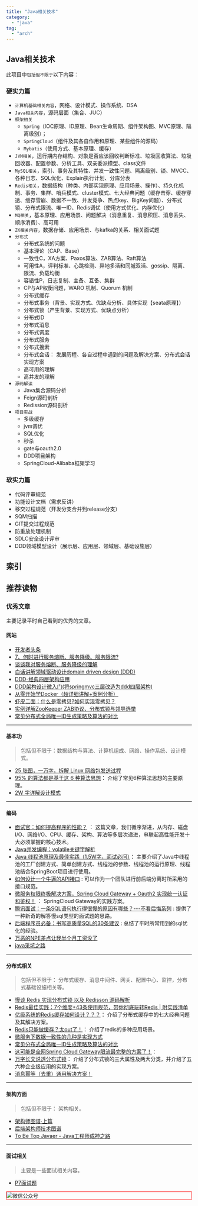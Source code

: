 ```yaml
---
title: "Java相关技术"
category:
  - "java"
tag:
  - "arch"
---
```


## Java相关技术

此项目中`包括但不限于`以下内容：

### 硬实力篇

- `计算机基础相关内容`，网络、设计模式、操作系统、DSA
- `Java相关内容`，源码层面（集合、JUC）
- `框架相关`
  - `Spring`（IOC原理、ID原理、Bean生命周期、组件架构图、MVC原理、隔离级别）；
  - `SpringCloud`（组件及其各自作用和原理、某些组件的源码）
  - `Mybatis`（使用方式、基本原理、缓存）
- `JVM相关`，运行期内存结构、对象是否应该回收判断标准、垃圾回收算法、垃圾回收器、配置参数、分析工具、双亲委派模型、class文件
- `MySQL相关`，索引、事务及其特性、并发一致性问题、隔离级别、锁、MVCC、各种日志、SQL优化、Explain执行计划、分库分表
- `Redis相关`，数据结构（种类、内部实现原理、应用场景、操作）、持久化机制、事务、集群、哨兵模式、cluster模式、七大经典问题（缓存击穿、缓存穿透、缓存雪崩、数据不一致、并发竞争、热点key、BigKey问题）、分布式锁、分布式限流、唯一ID、Redis调优（使用方式优化、内存优化）
- `MQ相关`，基本原理、应用场景、问题解决（消息重复、消息积压、消息丢失、顺序消费）、高可用
- `ZK相关内容`，数据存储、应用场景、与kafka的关系、相关面试题
- `分布式`
  - 分布式系统的问题
  - 基本理论（CAP、Base）
  - 一致性C，XA方案、Paxos算法、ZAB算法、Raft算法
  - 可用性A，评判标准、心跳检测、异地多活和同城双活、gossip、隔离、限流、负载均衡
  - 容错性P，日志复制、主备、互备、集群
  - CP与AP权衡问题，WARO 机制、Quorum 机制
  - 分布式缓存
  - 分布式事务（背景、实现方式、优缺点分析、具体实现【seata原理】）
  - 分布式锁（产生背景、实现方式、优缺点分析）
  - 分布式ID
  - 分布式消息
  - 分布式调度
  - 分布式服务
  - 分布式搜索
  - 分布式会话： 发展历程、各自过程中遇到的问题及解决方案、分布式会话实现方案
  - 高可用的理解
  - 高并发的理解
- `源码解读`
  - Java集合源码分析
  - Feign源码剖析
  - Redission源码剖析
- `项目实战`
  - 多级缓存
  - jvm调优
  - SQL优化
  - 秒杀
  - gate与oauth2.0
  - DDD项目架构
  - SpringCloud-Alibaba框架学习


### 软实力篇

- 代码评审规范
- 功能设计文档（需求反讲）
- 移交过程规范（开发分支合并到release分支）
- SQM扫描
- GIT提交过程规范
- 防重放处理机制
- SDLC安全设计评审
- DDD领域模型设计（展示层、应用层、领域层、基础设施层）



## 索引

## 推荐读物


### 优秀文章

主要记录平时自己看到的优秀的文章。

#### 网站

- [开发者头条](https://toutiao.io/posts/hot/90)
- [7、何时进行服务熔断、服务降级、服务限流?](https://blog.csdn.net/llianlianpay/article/details/79768890?utm_medium=distribute.pc_relevant.none-task-blog-2%7Edefault%7ECTRLIST%7Edefault-1.no_search_link&depth_1-utm_source=distribute.pc_relevant.none-task-blog-2%7Edefault%7ECTRLIST%7Edefault-1.no_search_link)
- [谈谈我对服务熔断、服务降级的理解](https://blog.csdn.net/guwei9111986/article/details/51649240/)
- [白话讲解领域驱动设计domain driven design (DDD)](https://www.bilibili.com/video/BV11u411176h?from=search&seid=2345559385647535770&spm_id_from=333.337.0.0)
- [DDD-经典四层架构应用](https://blog.csdn.net/whos2016/article/details/103927879?spm=1001.2101.3001.6650.7&utm_medium=distribute.pc_relevant.none-task-blog-2%7Edefault%7EBlogCommendFromBaidu%7ERate-7.pc_relevant_default&depth_1-utm_source=distribute.pc_relevant.none-task-blog-2%7Edefault%7EBlogCommendFromBaidu%7ERate-7.pc_relevant_default&utm_relevant_index=10)
- [DDD架构设计微入门(将springmvc三层改造为ddd四层架构)](https://blog.csdn.net/qq_41833455/article/details/121693864)
- [从零开始学Docker（超详细讲解+案例分析）](https://blog.csdn.net/qq_45173404/article/details/114266009)
- [虾皮二面：什么是零拷贝?如何实现零拷贝？](https://mp.weixin.qq.com/s?__biz=Mzg2OTA0Njk0OA==&mid=2247520212&idx=1&sn=2d7a19f884fb59e3e961c640c73b8364&chksm=cea1c01ff9d649097dccaef7ba99956250f3bb9998949009b93de0043c023b05259824b9c944&scene=132#wechat_redirect)
- [实例详解ZooKeeper ZAB协议、分布式锁与领导选举](https://dbaplus.cn/news-141-1875-1.html)
- [常见分布式全局唯一ID生成策略及算法的对比](https://gavinlee1.github.io/2017/06/28/%E5%B8%B8%E8%A7%81%E5%88%86%E5%B8%83%E5%BC%8F%E5%85%A8%E5%B1%80%E5%94%AF%E4%B8%80ID%E7%94%9F%E6%88%90%E7%AD%96%E7%95%A5%E5%8F%8A%E7%AE%97%E6%B3%95%E7%9A%84%E5%AF%B9%E6%AF%94/)

---

#### 基本功

> 包括但不限于：数据结构与算法、计算机组成、网络、操作系统、设计模式。

- [25 张图，一万字，拆解 Linux 网络包发送过程](https://mp.weixin.qq.com/s/TpLuyYoLp3x5ODCTI7HQ4w)
- [95% 的算法都是基于这 6 种算法思想](https://mp.weixin.qq.com/s/gC-w-4_FfGxtfQ79mtpbFg)： 介绍了常见6种算法思想的主要原理。
- [2W 字详解设计模式](https://mp.weixin.qq.com/s/Ji_mP7pO17ps5Mtku6Bq1Q)

---

#### 编码

- [面试官：如何提高程序的性能？](https://mp.weixin.qq.com/s/7DTdXghf5Iq9mhYcfbc9Eg) ： 这篇文章，我们循序渐进，从内存、磁盘I/O、网络I/O、CPU、缓存、架构、算法等多层次递进，串联起高性能开发十大必须掌握的核心技术。
- [Java并发编程：volatile关键字解析](https://www.cnblogs.com/dolphin0520/p/3920373.html)
- [Java 线程池原理及最佳实践（1.5W字，面试必问）](https://mp.weixin.qq.com/s/skBA9RwVBLnw8BYZhcUSrA)： 主要介绍了Java中线程池的工厂创建方式、简单创建方式、线程池的参数、线程池的运行原理、线程池结合SpringBoot项目进行使用。
- [如何设计一个牛逼的API接口](https://mp.weixin.qq.com/s?__biz=MzU5NjA3MjQ5MA==&mid=2247485324&idx=1&sn=b8329a86e1ac4abb540af191b471d613&chksm=fe6906c9c91e8fdf04fa83a0d2c1f9cc7aee054bc1fe061e254da238b3bd7dd2ae2b544efe63&token=1337536302&lang=zh_CN&scene=21#wechat_redirect) : 可以作为一个团队进行前后端分离时所采用的接口规范。
- [微服务权限终极解决方案，Spring Cloud Gateway + Oauth2 实现统一认证和鉴权！](https://mp.weixin.qq.com/s/npyZsa4p30PLULxjskxKSA) ： SpringCloud Gateway的实践方案。
- [腾讯面试：一条SQL语句执行得很慢的原因有哪些？---不看后悔系列](https://mp.weixin.qq.com/s?__biz=Mzg2OTA0Njk0OA==&mid=2247485185&idx=1&sn=66ef08b4ab6af5757792223a83fc0d45&chksm=cea248caf9d5c1dc72ec8a281ec16aa3ec3e8066dbb252e27362438a26c33fbe842b0e0adf47&token=79317275&lang=zh_CN%23rd) : 提供了一种新奇的解答慢sql类型的面试题的思路。
- [后端程序员必备：书写高质量SQL的30条建议](https://mp.weixin.qq.com/s?__biz=Mzg2OTA0Njk0OA==&mid=2247486461&idx=1&sn=60a22279196d084cc398936fe3b37772&chksm=cea24436f9d5cd20a4fa0e907590f3e700d7378b3f608d7b33bb52cfb96f503b7ccb65a1deed&token=1987003517&lang=zh_CN%23rd) : 总结了平时所常用到的sql优化的经验。
- [万恶的NPE差点让我半个月工资没了](https://mp.weixin.qq.com/s?__biz=MzIyMjQwMTgyNA==&mid=2247483953&idx=1&sn=eaeca46be508e58612cffebb3faf31e3&chksm=e82f467edf58cf68163a4462a388d252a12f235821ba64aad927bec9829c9f77f9d42c01735c&scene=21#wechat_redirect)
- [java采坑之路](https://mp.weixin.qq.com/s?__biz=MzIyMjQwMTgyNA==&mid=2247483822&idx=1&sn=b0ea9d81174051cf085b08826390a67c&chksm=e82f45e1df58ccf72a3b96039ce5fad12e795c327ebb050c3a707d9ff2e8f3c8ea4c2f482297&scene=21#wechat_redirect)

---

#### 分布式相关

> 包括但不限于： 分布式缓存、消息中间件、网关、配置中心、监控，分布式基础设施相关等。

- [慢谈 Redis 实现分布式锁 以及 Redisson 源码解析](http://crazyfzw.github.io/2019/08/24/distributed-locks-with-redis/)
- [Redis最佳实践：7个维度+43条使用规范，带你彻底玩转Redis | 附实践清单](https://mp.weixin.qq.com/s/ASwJ-woQQYArU-1jFv6L8A)
- [亿级系统的Redis缓存如何设计？？？](https://mp.weixin.qq.com/s/mc1zzjy5fEbXCxwhJoWA2Q)： 介绍了分布式缓存中的七大经典问题及其解决方案。
- [Redis只能做缓存？太out了！](https://mp.weixin.qq.com/s/tRBRuocOaJZh9Drk3WoipQ)： 介绍了redis的多种应用场景。
- [微服务下数据一致性的几种是实现方式](https://cloud.tencent.com/developer/article/1700245)
- [常见分布式全局唯一ID生成策略及算法的对比](https://gavinlee1.github.io/2017/06/28/%E5%B8%B8%E8%A7%81%E5%88%86%E5%B8%83%E5%BC%8F%E5%85%A8%E5%B1%80%E5%94%AF%E4%B8%80ID%E7%94%9F%E6%88%90%E7%AD%96%E7%95%A5%E5%8F%8A%E7%AE%97%E6%B3%95%E7%9A%84%E5%AF%B9%E6%AF%94/)
- [这可能是全网Spring Cloud Gateway限流最完整的方案了！](https://mp.weixin.qq.com/s/j6-nWMxg9qimDUE9D8yk-A)：
- [万字长文说透分布式锁](https://mp.weixin.qq.com/s/35aCS_5GqLyzZS3VobL6fg)： 介绍了分布式锁的三大属性及两大分类，并介绍了五六种企业级应用的实现方案。
- [消息幂等（去重）通用解决方案！](https://mp.weixin.qq.com/s?__biz=MzIyMjQwMTgyNA==&mid=2247485609&idx=1&sn=01507422f6d56271076104d765f9c769&chksm=e82f4ce6df58c5f0339b5b7277a3ee6f95e4de5f257f759f313f1ccfe1eb33d4e5f6dcf460f3&scene=132#wechat_redirect)

---

#### 架构方面

> 包括但不限于： 架构相关。

- [架构师图谱·上篇](https://blog.xstudio.mobi/a/230.html)
- [后端架构师技术图谱](https://github.com/xingshaocheng/architect-awesome)
- [To Be Top Javaer - Java工程师成神之路](https://github.com/hollischuang/toBeTopJavaer)


---

#### 面试相关

> 主要是一些面试相关内容。


- [P7面试题](https://github.com/idaSmilence/javaDesign)





<img style="border:1px red solid; display:block; margin:0 auto;" :src="$withBase('/qrcode.jpg')" alt="微信公众号" />
